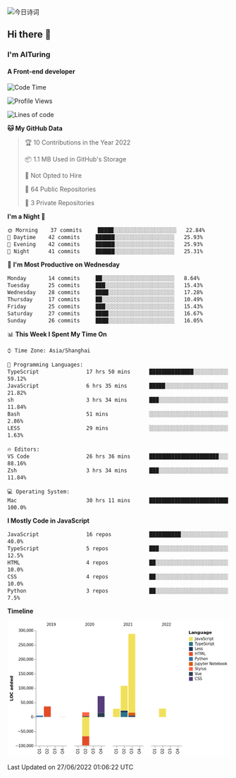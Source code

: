 <img alt="今日诗词" src="https://v2.jinrishici.com/one.svg?font-size=30&spacing=2&color=skyblue" style="max-width:100%; display: block; margin: 0 auto;">

## Hi there 👋
### I'm AITuring
#### A Front-end developer

<!-- <img src="./dhx.gif" width="400px"/> -->

<!--START_SECTION:waka-->
![Code Time](http://img.shields.io/badge/Code%20Time-0%20secs-blue)

![Profile Views](http://img.shields.io/badge/Profile%20Views-0-blue)

![Lines of code](https://img.shields.io/badge/From%20Hello%20World%20I%27ve%20Written-486%20Thousand%20lines%20of%20code-blue)

**🐱 My GitHub Data** 

> 🏆 10 Contributions in the Year 2022
 > 
> 📦 1.1 MB Used in GitHub's Storage 
 > 
> 🚫 Not Opted to Hire
 > 
> 📜 64 Public Repositories 
 > 
> 🔑 3 Private Repositories  
 > 
**I'm a Night 🦉** 

```text
🌞 Morning    37 commits     █████░░░░░░░░░░░░░░░░░░░░   22.84% 
🌆 Daytime    42 commits     ██████░░░░░░░░░░░░░░░░░░░   25.93% 
🌃 Evening    42 commits     ██████░░░░░░░░░░░░░░░░░░░   25.93% 
🌙 Night      41 commits     ██████░░░░░░░░░░░░░░░░░░░   25.31%

```
📅 **I'm Most Productive on Wednesday** 

```text
Monday       14 commits     ██░░░░░░░░░░░░░░░░░░░░░░░   8.64% 
Tuesday      25 commits     ███░░░░░░░░░░░░░░░░░░░░░░   15.43% 
Wednesday    28 commits     ████░░░░░░░░░░░░░░░░░░░░░   17.28% 
Thursday     17 commits     ██░░░░░░░░░░░░░░░░░░░░░░░   10.49% 
Friday       25 commits     ███░░░░░░░░░░░░░░░░░░░░░░   15.43% 
Saturday     27 commits     ████░░░░░░░░░░░░░░░░░░░░░   16.67% 
Sunday       26 commits     ████░░░░░░░░░░░░░░░░░░░░░   16.05%

```


📊 **This Week I Spent My Time On** 

```text
⌚︎ Time Zone: Asia/Shanghai

💬 Programming Languages: 
TypeScript               17 hrs 50 mins      ██████████████░░░░░░░░░░░   59.12% 
JavaScript               6 hrs 35 mins       █████░░░░░░░░░░░░░░░░░░░░   21.82% 
sh                       3 hrs 34 mins       ███░░░░░░░░░░░░░░░░░░░░░░   11.84% 
Bash                     51 mins             ░░░░░░░░░░░░░░░░░░░░░░░░░   2.86% 
LESS                     29 mins             ░░░░░░░░░░░░░░░░░░░░░░░░░   1.63%

🔥 Editors: 
VS Code                  26 hrs 36 mins      ██████████████████████░░░   88.16% 
Zsh                      3 hrs 34 mins       ███░░░░░░░░░░░░░░░░░░░░░░   11.84%

💻 Operating System: 
Mac                      30 hrs 11 mins      █████████████████████████   100.0%

```

**I Mostly Code in JavaScript** 

```text
JavaScript               16 repos            ██████████░░░░░░░░░░░░░░░   40.0% 
TypeScript               5 repos             ███░░░░░░░░░░░░░░░░░░░░░░   12.5% 
HTML                     4 repos             ██░░░░░░░░░░░░░░░░░░░░░░░   10.0% 
CSS                      4 repos             ██░░░░░░░░░░░░░░░░░░░░░░░   10.0% 
Python                   3 repos             ██░░░░░░░░░░░░░░░░░░░░░░░   7.5%

```


**Timeline**

![Chart not found](https://raw.githubusercontent.com/AITuring/AITuring/main/charts/bar_graph.png) 


 Last Updated on 27/06/2022 01:06:22 UTC
<!--END_SECTION:waka-->


